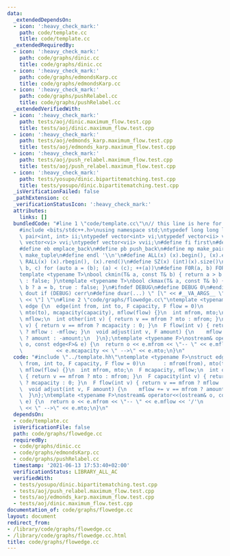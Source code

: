 ```yaml
---
data:
  _extendedDependsOn:
  - icon: ':heavy_check_mark:'
    path: code/template.cc
    title: code/template.cc
  _extendedRequiredBy:
  - icon: ':heavy_check_mark:'
    path: code/graphs/dinic.cc
    title: code/graphs/dinic.cc
  - icon: ':heavy_check_mark:'
    path: code/graphs/edmondsKarp.cc
    title: code/graphs/edmondsKarp.cc
  - icon: ':heavy_check_mark:'
    path: code/graphs/pushRelabel.cc
    title: code/graphs/pushRelabel.cc
  _extendedVerifiedWith:
  - icon: ':heavy_check_mark:'
    path: tests/aoj/dinic.maximum_flow.test.cpp
    title: tests/aoj/dinic.maximum_flow.test.cpp
  - icon: ':heavy_check_mark:'
    path: tests/aoj/edmonds_karp.maximum_flow.test.cpp
    title: tests/aoj/edmonds_karp.maximum_flow.test.cpp
  - icon: ':heavy_check_mark:'
    path: tests/aoj/push_relabel.maximum_flow.test.cpp
    title: tests/aoj/push_relabel.maximum_flow.test.cpp
  - icon: ':heavy_check_mark:'
    path: tests/yosupo/dinic.bipartitematching.test.cpp
    title: tests/yosupo/dinic.bipartitematching.test.cpp
  _isVerificationFailed: false
  _pathExtension: cc
  _verificationStatusIcon: ':heavy_check_mark:'
  attributes:
    links: []
  bundledCode: "#line 1 \"code/template.cc\"\n// this line is here for a reason\n\
    #include <bits/stdc++.h>\nusing namespace std;\ntypedef long long ll;\ntypedef\
    \ pair<int, int> ii;\ntypedef vector<int> vi;\ntypedef vector<ii> vii;\ntypedef\
    \ vector<vi> vvi;\ntypedef vector<vii> vvii;\n#define fi first\n#define se second\n\
    #define eb emplace_back\n#define pb push_back\n#define mp make_pair\n#define mt\
    \ make_tuple\n#define endl '\\n'\n#define ALL(x) (x).begin(), (x).end()\n#define\
    \ RALL(x) (x).rbegin(), (x).rend()\n#define SZ(x) (int)(x).size()\n#define FOR(a,\
    \ b, c) for (auto a = (b); (a) < (c); ++(a))\n#define F0R(a, b) FOR (a, 0, (b))\n\
    template <typename T>\nbool ckmin(T& a, const T& b) { return a > b ? a = b, true\
    \ : false; }\ntemplate <typename T>\nbool ckmax(T& a, const T& b) { return a <\
    \ b ? a = b, true : false; }\n#ifndef DEBUG\n#define DEBUG 0\n#endif\n#define\
    \ dout if (DEBUG) cerr\n#define dvar(...) \" [\" << #__VA_ARGS__ \": \" << (__VA_ARGS__)\
    \ << \"] \"\n#line 2 \"code/graphs/flowedge.cc\"\ntemplate <typename F>\nstruct\
    \ edge {\n  edge(int from, int to, F capacity, F flow = 0)\n      : mfrom(from),\
    \ mto(to), mcapacity(capacity), mflow(flow) {}\n  int mfrom, mto;\n  F mcapacity,\
    \ mflow;\n  int other(int v) { return v == mfrom ? mto : mfrom; }\n  F capacity(int\
    \ v) { return v == mfrom ? mcapacity : 0; }\n  F flow(int v) { return v == mfrom\
    \ ? mflow : -mflow; }\n  void adjust(int v, F amount) {\n    mflow += v == mfrom\
    \ ? amount : -amount;\n  }\n};\ntemplate <typename F>\nostream& operator<<(ostream&\
    \ o, const edge<F>& e) {\n  return o << e.mfrom << \"-- \" << e.mflow << '/'\n\
    \           << e.mcapacity << \" -->\" << e.mto;\n}\n"
  code: "#include \"../template.hh\"\ntemplate <typename F>\nstruct edge {\n  edge(int\
    \ from, int to, F capacity, F flow = 0)\n      : mfrom(from), mto(to), mcapacity(capacity),\
    \ mflow(flow) {}\n  int mfrom, mto;\n  F mcapacity, mflow;\n  int other(int v)\
    \ { return v == mfrom ? mto : mfrom; }\n  F capacity(int v) { return v == mfrom\
    \ ? mcapacity : 0; }\n  F flow(int v) { return v == mfrom ? mflow : -mflow; }\n\
    \  void adjust(int v, F amount) {\n    mflow += v == mfrom ? amount : -amount;\n\
    \  }\n};\ntemplate <typename F>\nostream& operator<<(ostream& o, const edge<F>&\
    \ e) {\n  return o << e.mfrom << \"-- \" << e.mflow << '/'\n           << e.mcapacity\
    \ << \" -->\" << e.mto;\n}\n"
  dependsOn:
  - code/template.cc
  isVerificationFile: false
  path: code/graphs/flowedge.cc
  requiredBy:
  - code/graphs/dinic.cc
  - code/graphs/edmondsKarp.cc
  - code/graphs/pushRelabel.cc
  timestamp: '2021-06-13 17:53:40+02:00'
  verificationStatus: LIBRARY_ALL_AC
  verifiedWith:
  - tests/yosupo/dinic.bipartitematching.test.cpp
  - tests/aoj/push_relabel.maximum_flow.test.cpp
  - tests/aoj/edmonds_karp.maximum_flow.test.cpp
  - tests/aoj/dinic.maximum_flow.test.cpp
documentation_of: code/graphs/flowedge.cc
layout: document
redirect_from:
- /library/code/graphs/flowedge.cc
- /library/code/graphs/flowedge.cc.html
title: code/graphs/flowedge.cc
---
```

